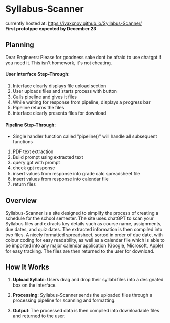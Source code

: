 # Syllabus-Scanner
currently hosted at: https://ivaxxnov.github.io/Syllabus-Scanner/  
**First prototype expected by December 23**

## Planning
Dear Engineers: Please for goodness sake dont be afraid to use chatgpt if you need it. This isn't homework, it's not cheating.

#### User Interface Step-Through:
1. Interface clearly displays file upload section
2. User uploads files and starts process with button
3. Calls pipeline and gives it files
4. While waiting for response from pipeline, displays a progress bar
5. Pipeline returns the files
7. interface clearly presents files for download

#### Pipeline Step-Through:
- Single handler function called "pipeline()" will handle all subsequent functions 
1. PDF text extraction
2. Build prompt using extracted text
3. query gpt with prompt
4. check gpt response
5. insert values from response into grade calc spreadsheet file
6. insert values from response into calendar file
7. return files


## Overview

Syllabus-Scanner is a site designed to simplify the process of creating a schedule for the school semester. The site uses chatGPT to scan your Syllabus files and extracts key details such as course name, assignments, due dates, and quiz dates. The extracted information is then compiled into two files. A nicely formatted spreadsheet, sorted in order of due date, with colour coding for easy readability, as well as a calendar file which is able to be imported into any major calendar application (Google, Microsoft, Apple) for easy tracking. The files are then returned to the user for download.

## How It Works

1. **Upload Syllabi**: Users drag and drop their syllabi files into a designated box on the interface.

2. **Processing**: Syllabus-Scanner sends the uploaded files through a processing pipeline for scanning and formatting.

3. **Output**: The processed data is then compiled into downloadable files and returned to the user.
